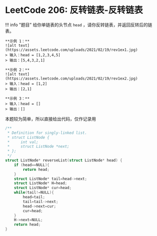# LeetCode 206: 反转链表-反转链表
!!! info "题目"
    给你单链表的头节点 `head` ，请你反转链表，并返回反转后的链表。

    **示例 1：**
    ![alt text](https://assets.leetcode.com/uploads/2021/02/19/rev1ex1.jpg)
    > 输入：head = [1,2,3,4,5]
    > 输出：[5,4,3,2,1]

    **示例 2：**
    ![alt text](https://assets.leetcode.com/uploads/2021/02/19/rev1ex2.jpg)
    > 输入：head = [1,2]
    > 输出：[2,1]

    **示例 3：**
    > 输入：head = []
    > 输出：[]

本题较为简单，所以直接给出代码，仅作记录用
```c
/**
 * Definition for singly-linked list.
 * struct ListNode {
 *     int val;
 *     struct ListNode *next;
 * };
 */
struct ListNode* reverseList(struct ListNode* head) {
    if (head==NULL){
        return head;
    }
    struct ListNode* tail=head->next;
    struct ListNode* H=head;
    struct ListNode* cur=head;
    while(tail!=NULL){
        head=tail;
        tail=tail->next;
        head->next=cur;
        cur=head;
    }
    H->next=NULL;
    return head;
}
```
